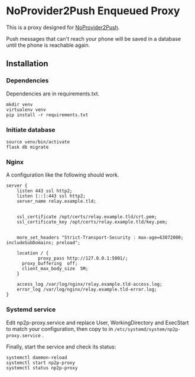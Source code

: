 # NoProvider2Push Enqueued Proxy

This is a proxy designed for [NoProvider2Push](https://github.com/NoProvider2Push/android).

Push messages that can't reach your phone will be saved in a database until the phone is reachable again.

## Installation

### Dependencies

Dependencies are in requirements.txt.

```
mkdir venv
virtualenv venv
pip install -r requirements.txt
```

### Initiate database

```
source venv/bin/activate
flask db migrate
```

### Nginx

A configuration like the following should work.

```
server {
    listen 443 ssl http2;
    listen [::]:443 ssl http2;
    server_name relay.example.tld;


    ssl_certificate /opt/certs/relay.example.tld/crt.pem;
    ssl_certificate_key /opt/certs/relay.example.tld/key.pem;

    
    more_set_headers "Strict-Transport-Security : max-age=63072000; includeSubDomains; preload";

    location / {
			proxy_pass http://127.0.0.1:5001/;
      proxy_buffering  off;
      client_max_body_size  5M;
    }

    access_log /var/log/nginx/relay.example.tld-access.log;
    error_log /var/log/nginx/relay.example.tld-error.log;
}
```

### Systemd service

Edit np2p-proxy.service and replace User, WorkingDirectory and ExecStart to match your configuration, then copy to in `/etc/systemd/system/np2p-proxy.service` .

Finally, start the service and check its status:

```
systemctl daemon-reload
systemctl start np2p-proxy
systemctl status np2p-proxy
```

